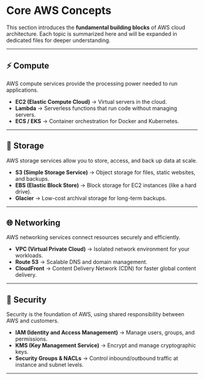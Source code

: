 # Core AWS Concepts

This section introduces the **fundamental building blocks** of AWS cloud architecture. Each topic is summarized here and will be expanded in dedicated files for deeper understanding.

---

## ⚡ Compute
AWS compute services provide the processing power needed to run applications.  
- **EC2 (Elastic Compute Cloud)** → Virtual servers in the cloud.  
- **Lambda** → Serverless functions that run code without managing servers.  
- **ECS / EKS** → Container orchestration for Docker and Kubernetes.  

---

## 💾 Storage
AWS storage services allow you to store, access, and back up data at scale.  
- **S3 (Simple Storage Service)** → Object storage for files, static websites, and backups.  
- **EBS (Elastic Block Store)** → Block storage for EC2 instances (like a hard drive).  
- **Glacier** → Low-cost archival storage for long-term backups.  

---

## 🌐 Networking
AWS networking services connect resources securely and efficiently.  
- **VPC (Virtual Private Cloud)** → Isolated network environment for your workloads.  
- **Route 53** → Scalable DNS and domain management.  
- **CloudFront** → Content Delivery Network (CDN) for faster global content delivery.  

---

## 🔐 Security
Security is the foundation of AWS, using shared responsibility between AWS and customers.  
- **IAM (Identity and Access Management)** → Manage users, groups, and permissions.  
- **KMS (Key Management Service)** → Encrypt and manage cryptographic keys.  
- **Security Groups & NACLs** → Control inbound/outbound traffic at instance and subnet levels.  

---